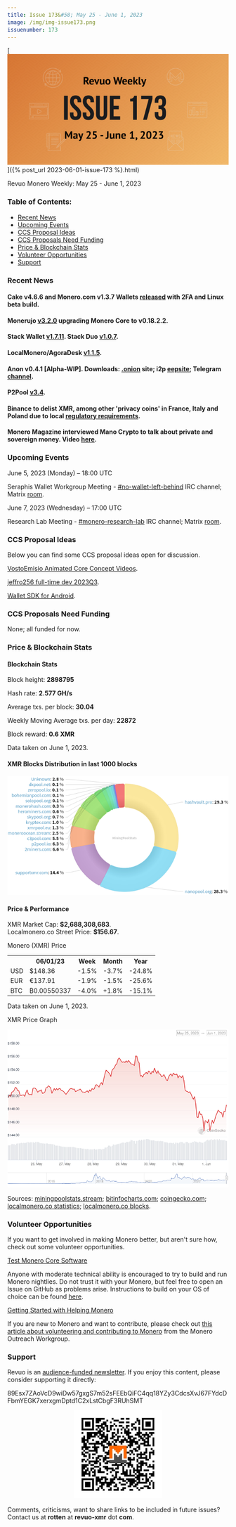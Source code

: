 ```yaml
---
title: Issue 173&#58; May 25 - June 1, 2023
image: /img/img-issue173.png
issuenumber: 173
---
```

[<img src="/img/img-issue173.png" alt="Revuo Monero Weekly #173 Slide" class="img-lead">]({% post_url 2023-06-01-issue-173 %}.html)

<p class="text-lead">Revuo Monero Weekly: May 25 - June 1, 2023</p>
<!--more-->

<h3>Table of Contents:</h3>
<ul class="contents">
    <li><a href="#news">Recent News</a></li>
    <li><a href="#events">Upcoming Events</a></li>
    <li><a href="#ideas">CCS Proposal Ideas</a></li>
    <li><a href="#proposals">CCS Proposals Need Funding</a></li>
    <li><a href="#stats">Price & Blockchain Stats</a></li>
    <li><a href="#volunteer">Volunteer Opportunities</a></li>
    <li><a href="#support">Support</a></li>
</ul>

<h3 id="news">Recent News</h3>

<div class="newsbyte">
    <h4>Cake v4.6.6 and Monero.com v1.3.7 Wallets <a href="https://github.com/cake-tech/cake_wallet/releases/tag/v4.6.6" target="_blank">released</a> with 2FA and Linux beta build.</h4>
</div>

<div class="newsbyte">
    <h4>Monerujo <a href="https://github.com/m2049r/xmrwallet/releases/tag/v3.2.0" target="_blank">v3.2.0</a> upgrading Monero Core to v0.18.2.2.</h4>
</div>

<div class="newsbyte">
    <h4>Stack Wallet <a href="https://github.com/cypherstack/stack_wallet/releases/tag/build_176" target="_blank">v1.7.11</a>. Stack Duo <a href="https://github.com/cypherstack/stack_duo/releases/tag/build_012" target="_blank">v1.0.7</a>.</h4>
</div>

<div class="newsbyte">
    <h4>LocalMonero/AgoraDesk <a href="https://github.com/AgoraDesk-LocalMonero/agoradesk-app-foss/releases/tag/v1.1.5" target="_blank">v1.1.5</a>.</h4>
</div>

<div class="newsbyte">
    <h4>Anon v0.4.1 [Alpha-WIP]. Downloads: <a href="anonero5wmhraxqsvzq2ncgptq6gq45qoto6fnkfwughfl4gbt44swad.onion" target="_blank">.onion</a> site; i2p <a href="rprz4pus37f5o5elhv7arzasfr2mf2ospvbkl236vpqjajjlieeq.b32.i2p" target="_blank">eepsite</a>; Telegram <a href="https://t.me/anoneroapks" target="_blank">channel</a>.</h4>
</div>

<div class="newsbyte">
    <h4>P2Pool <a href="https://github.com/SChernykh/p2pool/releases/tag/v3.4" target="_blank">v3.4</a>.</h4>
</div>

<div class="newsbyte">
    <h4>Binance to delist XMR, among other 'privacy coins' in France, Italy and Poland due to local <a href="https://cointelegraph.com/public/index.php/news/binance-to-delist-privacy-tokens-in-france-italy-spain-and-poland/amp" target="_blank">regulatory requirements</a>.</h4>
</div>

<div class="newsbyte">
    <h4>Monero Magazine interviewed Mano Crypto to talk about private and sovereign money. Video <a href="https://piped.adminforge.de/watch?v=uZy9UHvuZyE" target="_blank">here</a>.</h4>
</div>

<h3 id="events">Upcoming Events</h3>

<div class="event">
    <p class="date" markdown="1">June 5, 2023 (Monday) – 18:00 UTC</p>
    <p markdown="1">Seraphis Wallet Workgroup Meeting - <a href="irc://irc.libera.chat/#no-wallet-left-behind" target="_blank">#no-wallet-left-behind</a> IRC channel; Matrix <a href="https://matrix.to/#/#no-wallet-left-behind:monero.social" target="_blank">room</a>.</p>
</div>

<div class="event">
    <p class="date" markdown="1">June 7, 2023 (Wednesday) – 17:00 UTC</p>
    <p markdown="1">Research Lab Meeting - <a href="irc://irc.libera.chat/#monero-research-lab" target="_blank">#monero-research-lab</a> IRC channel; Matrix <a href="https://matrix.to/#/#monero-research-lab:monero.social" target="_blank">room</a>.</p>
</div>

<h3 id="ideas">CCS Proposal Ideas</h3>

<p>Below you can find some CCS proposal ideas open for discussion.</p>

<div class="proposal">
<p><a href="https://repo.getmonero.org/monero-project/ccs-proposals/-/merge_requests/387" target="_blank">VostoEmisio Animated Core Concept Videos</a>.</p>
</div>

<div class="proposal">
<p><a href="https://repo.getmonero.org/monero-project/ccs-proposals/-/merge_requests/390" target="_blank">jeffro256 full-time dev 2023Q3</a>.</p>
</div>

<div class="proposal">
<p><a href="https://repo.getmonero.org/monero-project/ccs-proposals/-/merge_requests/388" target="_blank">Wallet SDK for Android</a>.</p>
</div>

<h3 id="proposals">CCS Proposals Need Funding</h3>

<p>None; all funded for now.</p>

<h3 id="stats">Price & Blockchain Stats</h3>

<h4 class="stat">Blockchain Stats</h4>

<div class="bcstats">
    <p>Block height: <b>2898795</b></p>
    <p>Hash rate: <b>2.577 GH/s</b></p>
    <p>Average txs. per block: <b>30.04</b></p>
    <p>Weekly Moving Average txs. per day: <b>22872</b></p>
    <p>Block reward: <b>0.6 XMR</b></p>
</div>
<p class="note">Data taken on June 1, 2023.</p>

<h4 class="stat">XMR Blocks Distribution in last 1000 blocks</h4>
<p><img src="/img/hashrate-pool-distribution-0601.png" alt="Hashrate Pool Distribution Pie Chart"/></p>

<h4 class="stat" id="price-stat">Price & Performance</h4>

<div class="price-intro">XMR Market Cap: <b>$2,688,308,683</b>.<br/>Localmonero.co Street Price: <b>$156.67</b>.</div>

<p class="table-title">Monero (XMR) Price</p>
<table class="price-table">
  <tr class="row1">
    <th></th>
    <th>06/01/23</th>
    <th>Week</th>
    <th>Month</th>
    <th>Year</th>
  </tr>
  <tr>
    <td data-th="XMR to">USD</td>
    <td data-th="06/01/23">$148.36</td>
    <td data-th="Week" class="red">-1.5%</td>
    <td data-th="Month" class="red">-3.7%</td>
    <td data-th="Year" class="red">-24.8%</td>
  </tr>
  <tr class="row3">
    <td data-th="XMR to">EUR</td>
    <td data-th="06/01/23">€137.91</td>
    <td data-th="Week" class="red">-1.9%</td>
    <td data-th="Month" class="red">-1.5%</td>
    <td data-th="Year" class="red">-25.6%</td>
  </tr>
  <tr>
    <td data-th="XMR to">BTC</td>
    <td data-th="06/01/23">₿0.00550337</td>
    <td data-th="Week" class="red">-4.0%</td>
    <td data-th="Month" class="green">+1.8%</td>
    <td data-th="Year" class="red">-15.1%</td>
  </tr>
</table>
<p class="note">Data taken on June 1, 2023.</p>

<p class="table-title">XMR Price Graph</p>

![XMR Price Graph 05/25/23-06/01/23](/img/weekly-chart-0601.png "XMR Price Graph 05/25/23-06/01/23")

Sources: <a href="https://miningpoolstats.stream/monero" target="_blank">miningpoolstats.stream</a>; <a href="https://bitinfocharts.com/monero/" target="_blank">bitinfocharts.com</a>; <a href="https://www.coingecko.com/en/coins/monero" target="_blank">coingecko.com</a>; <a href="https://localmonero.co/statistics" target="_blank">localmonero.co statistics</a>; <a href="https://localmonero.co/blocks" target="_blank">localmonero.co blocks</a>.

<h3 id="volunteer">Volunteer Opportunities</h3>

<p>If you want to get involved in making Monero better, but aren't sure how, check out some volunteer opportunities.</p>

<div class="newsbyte">
    <p class="date"><a href="https://github.com/monero-project/monero" target="_blank">Test Monero Core Software</a></p>
    <p>Anyone with moderate technical ability is encouraged to try to build and run Monero nightlies. Do not trust it with your Monero, but feel free to open an Issue on GitHub as problems arise. Instructions to build on your OS of choice can be found <a href="https://github.com/monero-project/monero#compiling-monero-from-source" target="_blank">here</a>. </p>
</div>

<div class="newsbyte">
    <p class="date"><a href="https://github.com/monero-project/monero" target="_blank">Getting Started with Helping Monero</a></p>
    <p>If you are new to Monero and want to contribute, please check out <a href="https://www.monerooutreach.org/stories/getting-started-helping-monero.php" target="_blank">this article about volunteering and contributing to Monero</a> from the Monero Outreach Workgroup. </p>
</div>

<h3 id="support">Support</h3>

<p markdown="1">Revuo is an <a href="https://revuo-xmr.com/support/">audience-funded newsletter</a>. If you enjoy this content, please consider supporting it directly:</p>

<p class="address" markdown="1">89Esx7ZAoVcD9wiDw57gxgS7m52sFEEbQiFC4qq18YZy3CdcsXvJ67FYdcDFbmYEGK7xerxgmDptd1C2xLstCbgF3RUhSMT</p>

<p><center><a href="monero:89Esx7ZAoVcD9wiDw57gxgS7m52sFEEbQiFC4qq18YZy3CdcsXvJ67FYdcDFbmYEGK7xerxgmDptd1C2xLstCbgF3RUhSMT" class="qr"><img src="/img/donate-monero.jpg" style="max-width: 200px;"/></a></center></p>

Comments, criticisms, want to share links to be included in future issues? Contact us at **rotten** at **revuo-xmr** dot **com**.
